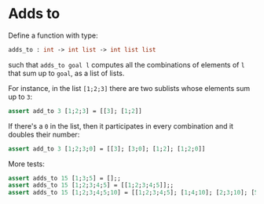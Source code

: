 # Adds to

Define a function with type:
```ocaml
adds_to : int -> int list -> int list list
```
such that `adds_to goal l` computes all the combinations of elements of `l` that sum up to `goal`, as a list of lists.

For instance, in the list `[1;2;3]` there are two sublists whose elements sum up to `3`:
```ocaml
assert add_to 3 [1;2;3] = [[3]; [1;2]]
```
If there's a `0` in the list, then it participates in every combination and it doubles their number:
```ocaml
assert add_to 3 [1;2;3;0] = [[3]; [3;0]; [1;2]; [1;2;0]]
```

More tests:
```ocaml
assert adds_to 15 [1;3;5] = [];;
assert adds_to 15 [1;2;3;4;5] = [[1;2;3;4;5]];;
assert adds_to 15 [1;2;3;4;5;10] = [[1;2;3;4;5]; [1;4;10]; [2;3;10]; [5;10]];;
```
